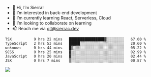 - 👋 Hi, I’m Sierra!
- 👀 I’m interested in back-end development
- 🌱 I’m currently learning React, Serverless, Cloud
- 💞️ I’m looking to collaborate on learning
- 📫 Reach me via git@sierrac.dev

<!--START_SECTION:waka-->

```text
TSX          9 hrs 22 mins   ████████████████▓░░░░░░░░   67.00 %
TypeScript   2 hrs 53 mins   █████░░░░░░░░░░░░░░░░░░░░   20.60 %
unknown      0 hrs 44 mins   █▒░░░░░░░░░░░░░░░░░░░░░░░   05.22 %
SCSS         0 hrs 25 mins   ▓░░░░░░░░░░░░░░░░░░░░░░░░   02.99 %
JavaScript   0 hrs 20 mins   ▓░░░░░░░░░░░░░░░░░░░░░░░░   02.44 %
JSX          0 hrs 7 mins    ▒░░░░░░░░░░░░░░░░░░░░░░░░   00.87 %
```

<!--END_SECTION:waka-->


![](https://hit.yhype.me/github/profile?user_id=7351311)

